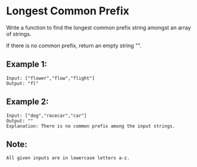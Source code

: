 # Longest Common Prefix

Write a function to find the longest common prefix string amongst an array of strings.

If there is no common prefix, return an empty string "".

## Example 1:

```
Input: ["flower","flow","flight"]
Output: "fl"
```

## Example 2:

```
Input: ["dog","racecar","car"]
Output: ""
Explanation: There is no common prefix among the input strings.
```

## Note:

```
All given inputs are in lowercase letters a-z.
```
